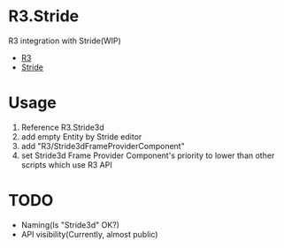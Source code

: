 # R3.Stride

R3 integration with Stride(WIP)

* [R3](https://github.com/Cysharp/R3)
* [Stride](https://stride3d.net)

# Usage

1. Reference R3.Stride3d
2. add empty Entity by Stride editor
3. add "R3/Stride3dFrameProviderComponent"
4. set Stride3d Frame Provider Component's priority to lower than other scripts which use R3 API

# TODO

* Naming(Is "Stride3d" OK?)
* API visibility(Currently, almost public)